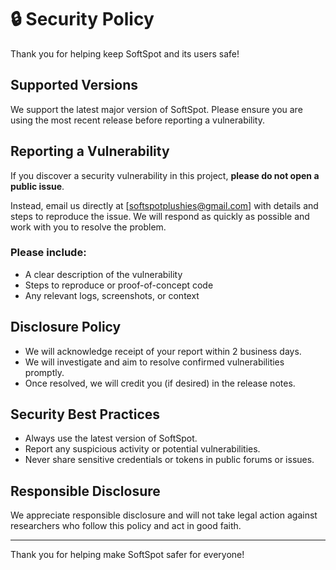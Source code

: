 # 🔒 Security Policy

Thank you for helping keep SoftSpot and its users safe!

## Supported Versions

We support the latest major version of SoftSpot. Please ensure you are using the most recent release before reporting a vulnerability.

## Reporting a Vulnerability

If you discover a security vulnerability in this project, **please do not open a public issue**.

Instead, email us directly at [softspotplushies@gmail.com] with details and steps to reproduce the issue. We will respond as quickly as possible and work with you to resolve the problem.

### Please include:
- A clear description of the vulnerability
- Steps to reproduce or proof-of-concept code
- Any relevant logs, screenshots, or context

## Disclosure Policy

- We will acknowledge receipt of your report within 2 business days.
- We will investigate and aim to resolve confirmed vulnerabilities promptly.
- Once resolved, we will credit you (if desired) in the release notes.

## Security Best Practices

- Always use the latest version of SoftSpot.
- Report any suspicious activity or potential vulnerabilities.
- Never share sensitive credentials or tokens in public forums or issues.

## Responsible Disclosure

We appreciate responsible disclosure and will not take legal action against researchers who follow this policy and act in good faith.

---

Thank you for helping make SoftSpot safer for everyone!
